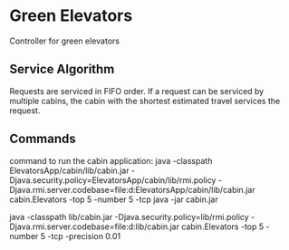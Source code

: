 # Green Elevators
Controller for green elevators

## Service Algorithm
Requests are serviced in FIFO order. If a request can be serviced by multiple cabins,
the cabin with the shortest estimated travel services the request.

## Commands
command to run the cabin application:
java -classpath ElevatorsApp/cabin/lib/cabin.jar -Djava.security.policy=ElevatorsApp/cabin/lib/rmi.policy -Djava.rmi.server.codebase=file:d:ElevatorsApp/cabin/lib/cabin.jar cabin.Elevators -top 5 -number 5 -tcp
java -jar cabin.jar

java -classpath lib/cabin.jar -Djava.security.policy=lib/rmi.policy -Djava.rmi.server.codebase=file:d:lib/cabin.jar cabin.Elevators -top 5 -number 5 -tcp -precision 0.01
